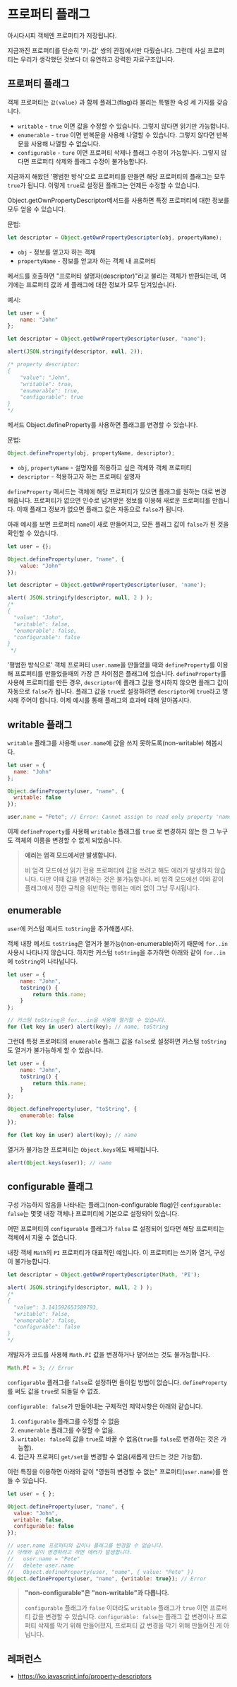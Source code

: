 # 프로퍼티 플래그

아시다시피 객체엔 프로퍼티가 저장됩니다.

지금까진 프로퍼티를 단순히 '키-값' 쌍의 관점에서만 다뤘습니다. 그런데 사실 프로퍼티는 우리가 생각했던 것보다 더 유연하고 강력한 자료구조입니다.

## 프로퍼티 플래그

객체 프로퍼티는 `값(value)` 과 함께 플래그(flag)라 불리는 특별한 속성 세 가지를 갖습니다.

- `writable` - `true` 이면 값을 수정할 수 있습니다. 그렇지 않다면 읽기만 가능합니다.
- `enumerable` - `true` 이면 반복문을 사용해 나열할 수 있습니다. 그렇지 않다면 반복문을 사용해 나열할 수 없습니다.
- `configurable` - `ture` 이면 프로퍼티 삭제나 플래그 수정이 가능합니다. 그렇지 않다면 프로퍼티 삭제와 플래그 수정이 불가능합니다.

지금까지 해왔던 '평범한 방식'으로 프로퍼티를 만들면 해당 프로퍼티의 플래그는 모두 `true`가 됩니다. 이렇게 `true`로 설정된 플래그는 언제든 수정할 수 있습니다.

Object.getOwnPropertyDescriptor메서드를 사용하면 특정 프로퍼티에 대한 정보를 모두 얻을 수 있습니다.

문법:

```js
let descriptor = Object.getOwnPropertyDescriptor(obj, propertyName);
```

- `obj` - 정보를 얻고자 하는 객체
- `propertyName` - 정보를 얻고자 하는 객체 내 프로퍼티

메서드를 호출하면 "프로퍼티 설명자(descriptor)"라고 불리는 객체가 반환되는데, 여기에는 프로퍼티 값과 세 플래그에 대한 정보가 모두 담겨있습니다.

예시:

```js
let user = {
    name: "John"
};

let descriptor = Object.getOwnPropertyDescriptor(user, "name");

alert(JSON.stringify(descriptor, null, 2));

/* property descriptor:
{
    "value": "John",
    "writable": true,
    "enumerable": true,
    "configurable": true
}
*/
```

메서드 Object.defineProperty를 사용하면 플래그를 변경할 수 있습니다.

문법:

```js
Object.defineProperty(obj, propertyName, descriptor);
```

- `obj`, `propertyName` - 설명자를 적용하고 싶은 객체와 객체 프로퍼티
- `descriptor` - 적용하고자 하는 프로퍼티 설명자

`defineProperty` 메서드는 객체에 해당 프로퍼티가 있으면 플래그를 원하는 대로 변경해줍니다. 프로퍼티가 없으면 인수로 넘겨받은 정보를 이용해 새로운 프로퍼티를 만듭니다. 이때 플래그 정보가 없으면 플래그 값은 자동으로 `false`가 됩니다.

아래 예시를 보면 프로퍼티 `name`이 새로 만들어지고, 모든 플래그 값이 `false`가 된 것을 확인할 수 있습니다.

```js
let user = {};

Object.defineProperty(user, "name", {
    value: "John"
});

let descriptor = Object.getOwnPropertyDescriptor(user, 'name');

alert( JSON.stringify(descriptor, null, 2 ) );
/*
{
  "value": "John",
  "writable": false,
  "enumerable": false,
  "configurable": false
}
 */
```

'평범한 방식으로' 객체 프로퍼티 `user.name`을 만들었을 때와 `defineProperty`를 이용해 프로퍼티를 만들었을때의 가장 큰 차이점은 플래그에 있습니다. `defineProperty`를 사용해 프로퍼티를 만든 경우, `descriptor`에 플래그 값을 명시하지 않으면 플래그 값이 자동으로 `false`가 됩니다. 플래그 값을 `true`로 설정하려면 `descriptor`에 `true`라고 명시해 주어야 합니다. 이제 예시를 통해 플래그의 효과에 대해 알아봅시다.

## writable 플래그

`writable` 플래그를 사용해 `user.name`에 값을 쓰지 못하도록(non-writable) 해봅시다.

```js
let user = {
  name: "John"
};

Object.defineProperty(user, "name", {
  writable: false
});

user.name = "Pete"; // Error: Cannot assign to read only property 'name'
```

이제 `defineProperty`를 사용해 `writable` 플래그를 `true` 로 변경하지 않는 한 그 누구도 객체의 이름을 변경할 수 없게 되었습니다.


> **에러는 엄격 모드에서만 발생합니다.**
>
> 비 엄격 모드에선 읽기 전용 프로퍼티에 값을 쓰려고 해도 에러가 발생하지 않습니다. 다만 이때 값을 변경하는 것은 불가능합니다. 비 엄격 모드에선 이와 같이 플래그에서 정한 규칙을 위반하는 행위는 에러 없이 그냥 무시됩니다.

## enumerable

`user`에 커스텀 메서드 `toString`을 추가해봅시다.

객체 내장 메서드 `toString`은 열거가 불가능(non-enumerable)하기 때문에 `for..in`사용시 나타나지 않습니다. 하지만 커스텀 `toString`을 추가하면 아래와 같이 `for..in`에 `toString`이 나타납니다.

```js
let user = {
    name: "John",
    toString() {
        return this.name;
    }
};

// 커스텀 toString은 for...in을 사용해 열거할 수 있습니다.
for (let key in user) alert(key); // name, toString
```

그런데 특정 프로퍼티의 `enumerable` 플래그 값을 `false`로 설정하면 커스텀 `toString`도 열거가 불가능하게 할 수 있습니다.

```js
let user = {
    name: "John",
    toString() {
        return this.name;
    }
};

Object.defineProperty(user, "toString", {
    enumerable: false
});

for (let key in user) alert(key); // name
```

열거가 불가능한 프로퍼티는 `Object.keys`에도 배제됩니다.

```js
alert(Object.keys(user)); // name
```

## configurable 플래그

구성 가능하지 않음을 나타내는 플래그(non-configurable flag)인 `configurable: false`는 몇몇 내장 객체나 프로퍼티에 기본으로 설정되어 있습니다.

어떤 프로퍼티의 `configurable` 플래그가 `false` 로 설정되어 있다면 해당 프로퍼티는 객체에서 지울 수 없습니다.

내장 객체 `Math`의 `PI` 프로퍼티가 대표적인 예입니다. 이 프로퍼티는 쓰기와 열거, 구성이 불가능합니다.

```js
let descriptor = Object.getOwnPropertyDescriptor(Math, 'PI');

alert( JSON.stringify(descriptor, null, 2 ) );
/*
{
  "value": 3.141592653589793,
  "writable": false,
  "enumerable": false,
  "configurable": false
}
*/
```

개발자가 코드를 사용해 `Math.PI` 값을 변경하거나 덮어쓰는 것도 불가능합니다.

```js
Math.PI = 3; // Error
```

`configurable` 플래그를 `false`로 설정하면 돌이킬 방법이 없습니다. `defineProperty`를 써도 값을 `true`로 되돌릴 수 없죠.

`configurable: false`가 만들어내는 구체적인 제약사항은 아래와 같습니다.

1. `configurable` 플래그를 수정할 수 없음
2. `enumerable` 플래그를 수정할 수 없음.
3. `writable: false`의 값을 `true`로 바꿀 수 없음(`true`를 `false`로 변경하는 것은 가능함).
4. 접근자 프로퍼티 `get/set`을 변경할 수 없음(새롭게 만드는 것은 가능함).

이런 특징을 이용하면 아래와 같이 "영원히 변경할 수 없는" 프로퍼티(`user.name`)를 만들 수 있습니다.

```js
let user = { };

Object.defineProperty(user, "name", {
  value: "John",
  writable: false,
  configurable: false
});

// user.name 프로퍼티의 값이나 플래그를 변경할 수 없습니다.
// 아래와 같이 변경하려고 하면 에러가 발생합니다.
//   user.name = "Pete"
//   delete user.name
//   Object.defineProperty(user, "name", { value: "Pete" })
Object.defineProperty(user, "name", {writable: true}); // Error
```

> **"non-configurable"은 "non-writable"과 다릅니다.**
>
> `configurable` 플래그가 `false` 이더라도 `writable` 플래그가 `true` 이면 프로퍼티 값을 변경할 수 있습니다.
> `configurable: false`는 플래그 값 변경이나 프로퍼티 삭제를 막기 위해 만들어졌지, 프로퍼티 값 변경을 막기 위해 만들어진 게 아닙니다.


## 레퍼런스
- https://ko.javascript.info/property-descriptors
